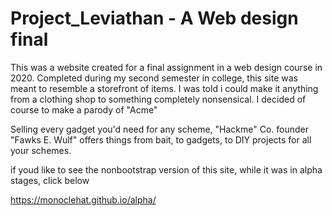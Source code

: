 # Project_Leviathan - A Web design final
This was a website created for a final assignment in a web design course in 2020. Completed during my 
second semester in college, this site was meant to resemble a storefront of items. I was told i could make it anything
from a clothing shop to something completely nonsensical. I decided of course to make a parody of "Acme"

Selling every gadget you'd need for any scheme, "Hackme" Co. founder "Fawks E. Wulf" offers things from bait, to gadgets, to DIY projects
for all your schemes. 

if youd like to see the nonbootstrap version of this site, while it was in alpha stages, click below

https://monoclehat.github.io/alpha/

